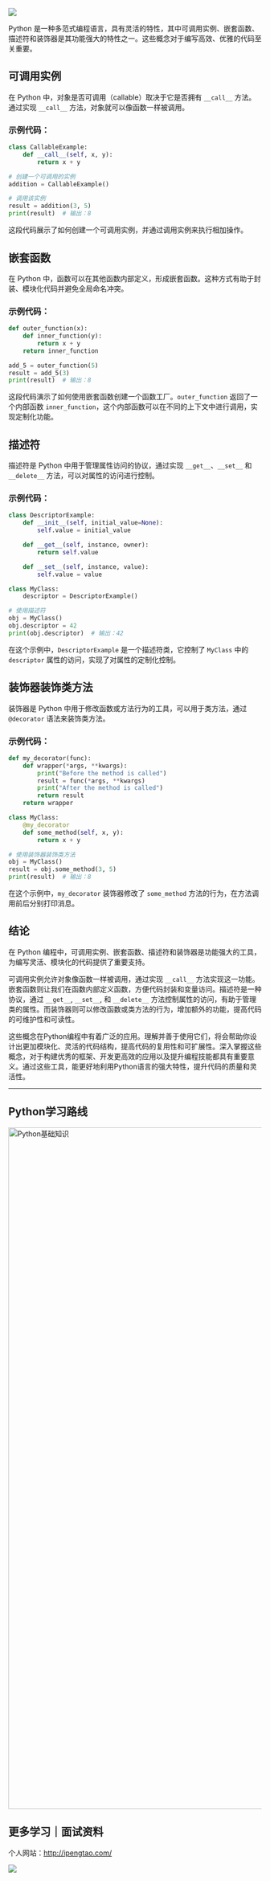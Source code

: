 ![](https://p.ipic.vip/cfnkto.png)

Python 是一种多范式编程语言，具有灵活的特性，其中可调用实例、嵌套函数、描述符和装饰器是其功能强大的特性之一。这些概念对于编写高效、优雅的代码至关重要。

## 可调用实例

在 Python 中，对象是否可调用（callable）取决于它是否拥有 `__call__` 方法。通过实现 `__call__` 方法，对象就可以像函数一样被调用。

### 示例代码：

```python
class CallableExample:
    def __call__(self, x, y):
        return x + y

# 创建一个可调用的实例
addition = CallableExample()

# 调用该实例
result = addition(3, 5)
print(result)  # 输出：8
```

这段代码展示了如何创建一个可调用实例，并通过调用实例来执行相加操作。

## 嵌套函数

在 Python 中，函数可以在其他函数内部定义，形成嵌套函数。这种方式有助于封装、模块化代码并避免全局命名冲突。

### 示例代码：

```python
def outer_function(x):
    def inner_function(y):
        return x + y
    return inner_function

add_5 = outer_function(5)
result = add_5(3)
print(result)  # 输出：8
```

这段代码演示了如何使用嵌套函数创建一个函数工厂。`outer_function` 返回了一个内部函数 `inner_function`，这个内部函数可以在不同的上下文中进行调用，实现定制化功能。

## 描述符

描述符是 Python 中用于管理属性访问的协议，通过实现 `__get__`、`__set__` 和 `__delete__` 方法，可以对属性的访问进行控制。

### 示例代码：

```python
class DescriptorExample:
    def __init__(self, initial_value=None):
        self.value = initial_value

    def __get__(self, instance, owner):
        return self.value

    def __set__(self, instance, value):
        self.value = value

class MyClass:
    descriptor = DescriptorExample()

# 使用描述符
obj = MyClass()
obj.descriptor = 42
print(obj.descriptor)  # 输出：42
```

在这个示例中，`DescriptorExample` 是一个描述符类，它控制了 `MyClass` 中的 `descriptor` 属性的访问，实现了对属性的定制化控制。

## 装饰器装饰类方法

装饰器是 Python 中用于修改函数或方法行为的工具，可以用于类方法，通过 `@decorator` 语法来装饰类方法。

### 示例代码：

```python
def my_decorator(func):
    def wrapper(*args, **kwargs):
        print("Before the method is called")
        result = func(*args, **kwargs)
        print("After the method is called")
        return result
    return wrapper

class MyClass:
    @my_decorator
    def some_method(self, x, y):
        return x + y

# 使用装饰器装饰类方法
obj = MyClass()
result = obj.some_method(3, 5)
print(result)  # 输出：8
```

在这个示例中，`my_decorator` 装饰器修改了 `some_method` 方法的行为，在方法调用前后分别打印消息。

## 结论

在 Python 编程中，可调用实例、嵌套函数、描述符和装饰器是功能强大的工具，为编写灵活、模块化的代码提供了重要支持。

可调用实例允许对象像函数一样被调用，通过实现 `__call__` 方法实现这一功能。嵌套函数则让我们在函数内部定义函数，方便代码封装和变量访问。描述符是一种协议，通过 `__get__`, `__set__`, 和 `__delete__` 方法控制属性的访问，有助于管理类的属性。而装饰器则可以修改函数或类方法的行为，增加额外的功能，提高代码的可维护性和可读性。

这些概念在Python编程中有着广泛的应用。理解并善于使用它们，将会帮助你设计出更加模块化、灵活的代码结构，提高代码的复用性和可扩展性。深入掌握这些概念，对于构建优秀的框架、开发更高效的应用以及提升编程技能都具有重要意义。通过这些工具，能更好地利用Python语言的强大特性，提升代码的质量和灵活性。

--- 

## Python学习路线

<img width="1357" alt="Python基础知识" src="https://github.com/sitinme/Python_study/assets/5089397/5df21811-fd10-43c1-9066-1b192262b268">

## 更多学习｜面试资料

个人网站：http://ipengtao.com/

![](https://p.ipic.vip/knbt3a.png)
